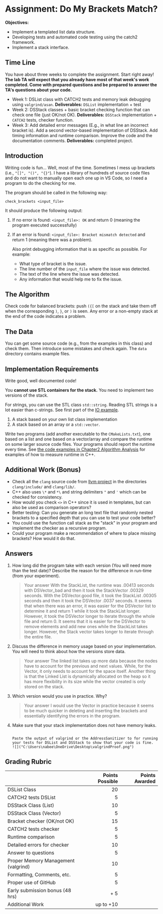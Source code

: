 # Assignment: Do My Brackets Match?

**Objectives:**

* Implement a templated list data structure.
* Developing tests and automated code testing using the catch2 framework.
* Implement a stack interface.


## Time Line 
You have about three weeks to complete the assignment. Start right away! **The lab TA will expect that you already have most of that week's work completed. Come with prepared questions and
be prepared to answer the TA's questions about your code.**

* Week 1: DSList class with CATCH2 tests and memory leak debugging using `valgrind/asan`. **Deliverables:** `DSList` implementation + test
* Week 2: DSStack classes + basic bracket checking function that can check one file (just OK/not OK). **Deliverables:** `DSStack` implementation + `CATCH2` tests, checker function.
* Week 3: Add detailed error messages (E.g., in what line an incorrect bracket is). Add a second vector-based implementation of DSStack. Add timing information and runtime comparison. Improve the code and the documentation comments. **Deliverables:** completed project.


## Introduction
Writing code is fun... Well, most of the time. Sometimes I mess up
brackets (i.e., `"[]", "()", "{}"`). 
I have a library of hundreds of
source code files and do not want to manually open each one up in VS Code,
so I need a program to do the checking for me.

The program should be called in the following way:

```
check_brackets <input_file>
```

It should produce the following output:

1. If no error is found: `<input_file>: OK` and return 0 (meaning the program executed successfully)
2. If an error is found: `<input_file>: Bracket mismatch detected` and return 1 (meaning there was a problem).

   Also print debugging information that is as specific as possible. For example:
     - What type of bracket is the issue.
     - The line number of the `input_file` where the issue was detected.
     - The text of the line where the issue was detected.
     - Any information that would help me to fix the issue.

## The Algorithm
Check code for balanced brackets: push `({[` on the stack and take them off when the corresponding `)`, `}`, or `)` is seen. Any error or a non-empty stack at the end of the code indicates a problem.

## The Data
 You can get some source code (e.g., from the examples in this class) and check them. Then introduce some mistakes and check again. The `data` directory contains example files.

## Implementation Requirements
Write good, well documented code!

You **cannot use STL containers for the stack.**
You need to implement two versions of the stack. 

For strings, you can use the STL class `std::string`. Reading STL strings is a 
lot easier than c-strings. See first part of the [IO example](https://github.com/mhahsler/CS2341/blob/main/Chapter1_Programming/io/fileIO_main.cpp). 


1. A stack based on your own list class implementation
2. A stack based on an array or a `std::vector`. 

Write two programs (add another executable to the `CMakeLists.txt`), one based on a list and one based on a vector/array and compare the runtime on some larger source code files. Your programs should report the runtime every time. See [the code examples in Chapter2 Algorithm Analysis](https://github.com/mhahsler/CS2341/tree/main/Chapter2_Algorithm_Analysis) for examples of how to measure runtime in C++.


## Additional Work (Bonus)
* Check all the `clang` source code from [llvm project](https://github.com/llvm/llvm-project) in the directories `clang/include/` and `clang/lib/`.
* C++ also uses `\*` and `*\` and string delimiters `"` and `'` which can be checked for consistency.
* How would you check `<>` in C++ since it is used in templates, but can also be used as 
comparison operators?
* Better testing: Can you generate an long text file that randomly nested brackets to a specified depth that you can use to test your code better?
* You could use the function call stack as the "stack" in your program and implement the checker as a recursive program. 
* Could your program make a recommendation of where to place missing brackets? How would it do that.


## Answers
1. How long did the program take with each version (You will need more than the test date)?  Describe the reason for the difference in run-time (from your experiment).

   > Your answer
   > With the StackList, the runtime was .00413 seconds with DSVector_bad and then it took the StackVector .00329 seconds. With the DSVector.good file, it took 
   > the StackList .00305 seconds and then it took the DSVector .0037 seconds. It seems that when there was an error, it was easier for the DSVector list to determine it and return 1 while it took the StackList longer. 
   > However, it took the DSVector longer to iterate through the whole file and return 0. It seems that it is easier for the DSVector to remove elements and add new ones while the StackList takes longer. 
   > However, the Stack vector takes longer to iterate through the entire file. 

2. Discuss the difference in memory usage based on your implementation. You will need to think about how the versions 
 store data.

   > Your answer
   > The linked list takes up more data because the nodes have to account for the previous and next values.
   > While, for the Vector, it only needs to account for the space itself. 
   > Another thing is that the Linked List is dynamically allocated on the heap so it has more flexibility in its size while the vector created is only stored on the stack. 

3. Which version would you use in practice. Why?

   > Your answer
   > I would use the Vector in practice because it seems to be much quicker in deleting and inserting the brackets and essentially identifying the errors in the program. 

4. Make sure that your stack implementation does not have memory leaks.

   ```
   
   Paste the output of valgrind or the AddressSanitizer to for running your tests for DSList and DSStack to show that your code is fine. 
   ![]("C:\Users\nabee\OneDrive\Desktop\valgrindProof.png")
   
   ```


## Grading Rubric

|                             | Points Possible | Points Awarded |
| :------------------         | --------------: | -------------: |
| DSList Class                | 20              |                |
| CATCH2 tests DSList         |  5              |                |
| DSStack Class (List)        | 10              |                |
| DSStack Class (Vector)      |  5              |                |
| Bracket checker (OK/not OK) | 15              |                |
| CATCH2 tests checker        |  5              |                |
| Runtime comparison          |  5              |                |
| Detailed errors for checker | 10              |                |
| Answer to questions         |  5              |                |
| Proper Memory Management (valgrind) | 10      |                |
| Formatting, Comments, etc.  |  5              |                |
| Proper use of GitHub        |  5              |                |
| Early submission bonus (48 hrs)   |  + 5      |                |
| Additional Work             | up to +10       |                |

